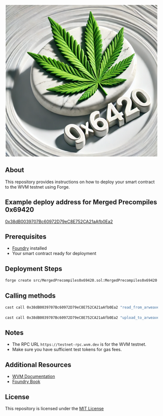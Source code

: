 <div align="center">
  <img src="./logo.webp" width="500px">
</div>
<div>
  
## About

This repository provides instructions on how to deploy your smart contract to the WVM testnet using Forge.</div>

## Example deploy address for Merged Precompiles 0x69420

[0x38dB0039707Bc60972D79eC8E752CA21aAfb0Ea2](https://explorer.wvm.dev/address/0x38dB0039707Bc60972D79eC8E752CA21aAfb0Ea2)

## Prerequisites

- [Foundry](https://book.getfoundry.sh/getting-started/installation) installed
- Your smart contract ready for deployment

## Deployment Steps

```sh
forge create src/MergedPrecompiles0x69420.sol:MergedPrecompiles0x69420 --rpc-url https://testnet-rpc.wvm.dev/ --private-key <private key starting with 0x...> --gas-price 10gwei
```

## Calling methods

```sh
cast call 0x38dB0039707Bc60972D79eC8E752CA21aAfb0Ea2 "read_from_arweave(string)" <ArweaveTXID> --rpc-url https://testnet-rpc.wvm.dev

cast call 0x38dB0039707Bc60972D79eC8E752CA21aAfb0Ea2 "upload_to_arweave(string)" <dataString> --rpc-url https://testnet-rpc.wvm.dev
```
## Notes

- The RPC URL `https://testnet-rpc.wvm.dev` is for the WVM testnet.
- Make sure you have sufficient test tokens for gas fees.

## Additional Resources

- [WVM Documentation](https://docs.wvm.dev)
- [Foundry Book](https://book.getfoundry.sh)

## License
This repository is licensed under the [MIT License](./LICENSE)
